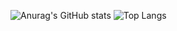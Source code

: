 ![Anurag's GitHub stats](https://github-readme-stats.vercel.app/api?username=S3N4T0R-0X0&show_icons=true&theme=radical)
![Top Langs](https://github-readme-stats.vercel.app/api/top-langs/?username=S3N4T0R-0X0&hide_progress=true)
